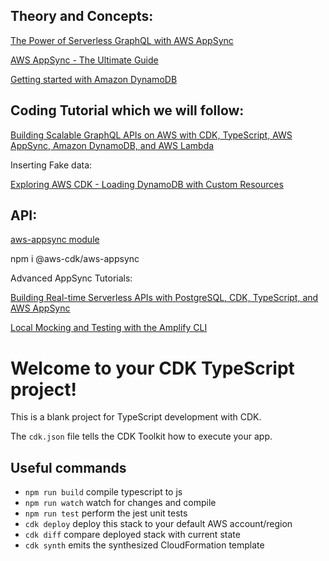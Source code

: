 ## Theory and Concepts:

[The Power of Serverless GraphQL with AWS AppSync](https://serverless.pub/the-power-of-serverless-graphql-with-appsync/)

[AWS AppSync - The Ultimate Guide](https://www.serverless.com/aws-appsync)

[Getting started with Amazon DynamoDB](https://aws.amazon.com/blogs/database/getting-started-with-amazon-dynamodb/)


## Coding Tutorial which we will follow:

[Building Scalable GraphQL APIs on AWS with CDK, TypeScript, AWS AppSync, Amazon DynamoDB, and AWS Lambda](https://aws.amazon.com/blogs/mobile/building-scalable-graphql-apis-on-aws-with-cdk-and-aws-appsync/)

Inserting Fake data:

[Exploring AWS CDK - Loading DynamoDB with Custom Resources](https://dev.to/elthrasher/exploring-aws-cdk-loading-dynamodb-with-custom-resources-jlf)

## API:

[aws-appsync module](https://docs.aws.amazon.com/cdk/api/latest/docs/aws-appsync-readme.html)


npm i @aws-cdk/aws-appsync



Advanced AppSync Tutorials:

[Building Real-time Serverless APIs with PostgreSQL, CDK, TypeScript, and AWS AppSync](https://aws.amazon.com/blogs/mobile/building-real-time-serverless-apis-with-postgres-cdk-typescript-and-aws-appsync/)

[Local Mocking and Testing with the Amplify CLI](https://aws.amazon.com/blogs/aws/new-local-mocking-and-testing-with-the-amplify-cli/)




# Welcome to your CDK TypeScript project!

This is a blank project for TypeScript development with CDK.

The `cdk.json` file tells the CDK Toolkit how to execute your app.

## Useful commands

 * `npm run build`   compile typescript to js
 * `npm run watch`   watch for changes and compile
 * `npm run test`    perform the jest unit tests
 * `cdk deploy`      deploy this stack to your default AWS account/region
 * `cdk diff`        compare deployed stack with current state
 * `cdk synth`       emits the synthesized CloudFormation template
